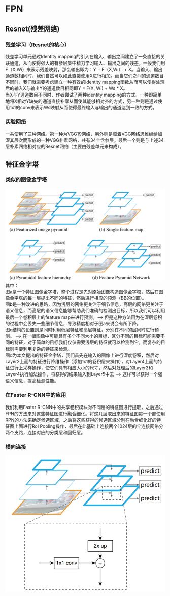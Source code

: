 # FPN
## Resnet(残差网络)
### 残差学习（Resnet的核心）
残差学习单元通过Identity mapping的引入在输入、输出之间建立了一条直接的关联通道，从而使得强大的有参层集中精力学习输入、输出之间的残差。一般我们用F（X,Wi）来表示残差映射，那么输出即为：Y = F（X,Wi） + X。当输入、输出通道数相同时，我们自然可以如此直接使用X进行相加。而当它们之间的通道数目不同时，我们就需要考虑建立一种有效的identity mapping函数从而可以使得处理后的输入X与输出Y的通道数目相同即Y = F(X, Wi) + Ws * X。  
当X与Y通道数目不同时，作者尝试了两种identity mapping的方式。一种即简单地将X相对Y缺失的通道直接补零从而使其能够相对齐的方式，另一种则是通过使用1x1的conv来表示Ws映射从而使得最终输入与输出的通道达到一致的方式。
### 实验网络
一共使用了三种网络。第一种为VGG19网络，另外则是顺着VGG网络思维继续加深其层次而形成的一种VGG朴素网络，共有34个含参层。最后一个则是与上述34层朴素网络相对应的Resnet网络（主要由残差单元来构成）。
## 特征金字塔
### 类似的图像金字塔
 ![rongqi](https://github.com/wls860707495/Deep-Learning/blob/master/img/four_dif_featuremap.png)
其中：  
图a是一个特征图像金字塔，整个过程是先对原始图像构造图像金字塔，然后在图像金字塔的每一层提出不同的特征，然后进行相应的预测（BB的位置）。  
图b是一种改进的思路，因为浅层的网络更关注于细节信息，高层的网络更关注于语义信息，而高层的语义信息能够帮助我们准确的检测出目标，所以我们可以利用最后一个卷积层上的feature map来进行预测。--> 但是这种方法因为在深层卷积的过程中会丢失一些细节信息，导致精度相对于图a来说会有所下降。    
图c结构的设置则是同时利用低层特征和高层特征，分别在不同的层同时进行预测。 --> 在一幅图像中可能具有多个不同大小的目标，区分不同的目标可能需要不同的特征，对于简单的目标我们仅仅需要浅层的特征就可以检测到它，而复杂的目标则需要利用复杂的特征来检测。  
图d为本文提出的特征金字塔，我们首先在输入的图像上进行深度卷积，然后对Layer2上面的特征进行降维操作（添加1x1的卷积层来操作），对Layer4上面的特征进行上采样操作，使它们具有相应大小的尺寸，然后对处理后的Layer2和Layer4执行加法操作，将获得的结果输入到Layer5中去 --> 这样可以获得一个强语义信息，提高检测性能。  
### 在Faster R-CNN中的应用
我们利用Faster R-CNN中的共享卷积模块对不同层的特征图进行提取，之后通过FPN的方法来对这些特征图进行融合细化。将这几层取出来的特征图每一个都使用RPN的方法来确定候选区域，之后将这些获得的候选区域分别在融合细化好的特征图上面进行RoI Pooling操作，最后在此基础上连接两个1024层的全连接网络分两个支路，连接对应的分类层和回归层。  
### 横向连接
 ![rongqi](https://github.com/wls860707495/Deep-Learning/blob/master/img/lateral_connection.png)
